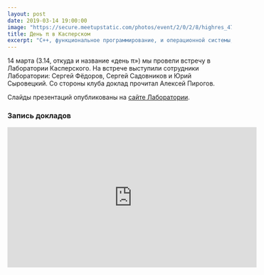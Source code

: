 ```yaml
---
layout: post
date: 2019-03-14 19:00:00
image: "https://secure.meetupstatic.com/photos/event/2/0/2/8/highres_478208232.jpeg"
title: День π в Касперском
excerpt: "C++, функциональное программирование, и операционной системы, которую сейчас разрабатывают в Лаборатории Касперского."
---
```


14 марта (3.14, откуда и название &laquo;день π&raquo;) мы провели встречу в Лаборатории Касперского. На встрече выступили сотрудники Лаборатории: Сергей Фёдоров, Сергей Садовников и Юрий Сыровецкий. Со стороны клуба доклад прочитал Алексей Пирогов.

Слайды презентаций опубликованы на [сайте Лаборатории](https://box.kaspersky.com/d/40f9231d6dfe4f789d31/).

### Запись докладов

<p class="video">
  <iframe width="560" height="315" src="https://www.youtube.com/embed/snw6FtIl0LA" frameborder="0" allow="accelerometer; autoplay; encrypted-media; gyroscope; picture-in-picture" allowfullscreen></iframe>
</p>
